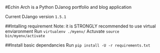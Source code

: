 #Echin Arch is a Python DJanog portfolio and blog application

 Current DJango version `1.5.1`

##Intalling requirement
Note: it is STRONGLY recommended to use virtual enviaronment
Run `virtualenv ./myenv/`
Actuvate `source bin/myenv/activate`

##Install basic dependancies
Run `pip install -U -r requirements.txt`



